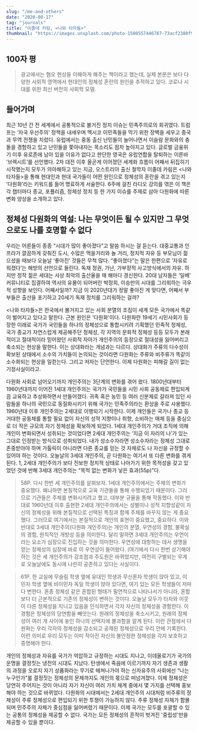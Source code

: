 ```yaml
---
slug: "/me-and-others"
date: "2020-08-17"
tag: "journals"
title: "이졸데 카림, <나와 타자들>"
thumbnail: "https://images.unsplash.com/photo-1508557446787-73acf2380f97?q=80&w=2000"
---
```


## 100자 평

> 광고에서는 혐오 현상을 이해하게 해주는 책이라고 했는데, 실제 본문은 보다 다양한 사회적 영역에서 현대인의 정체성 혼란의 원인을 추적하고 있다. 코로나 시대를 위한 최신 버전의 사회학 모델.

## 들어가며

최근 10년 간 전 세계에서 공통적으로 불거진 정치 이슈는 민족주의로의 회귀였다. 트럼프는 ‘자국 우선주의’ 정책을 내세우며 멕시코 이민족들을 막기 위한 장벽을 세우고 중국과 무역 전쟁을 치렀다. 유럽에서는 중동 출신 난민들이 늘어나면서 이슬람 문화와의 충돌을 경험하고 있고 난민들을 쫓아내자는 목소리도 점차 높아지고 있다. 글로벌 금융위기 이후 유로존에 남아 있을 이유가 없다고 판단한 영국은 유럽연합을 탈퇴하는 이른바 ‘브렉시트’를 선언했다. 2차 대전 이후 올곧게 이어졌던 세계화 흐름이 어째서 뒤집히기 시작했는지 모두가 의아해하고 있는 지금, 오스트리아 출신 철학자 이졸데 카림은 <나와 타자들>을 통해 현대인과 현대 국가들이 어떤 원인으로 정체성의 혼란을 겪고 있는지 ‘다원화’라는 키워드를 들어 명료하게 서술한다. 6주에 걸친 라디오 강의를 엮은 이 책은 각 챕터마다 종교, 포퓰리즘, 정체성 정치 등 한 가지 이슈를 주제로 삼아 다원화에 따른 변화 양상을 소개하고 있다.

## 정체성 다원화의 역설: 나는 무엇이든 될 수 있지만 그 무엇으로도 나를 호명할 수 없다

우리는 어른들이 종종 “시대가 많이 좋아졌다”고 말씀 하시는 걸 듣는다. 대중교통과 인프라가 깔끔하게 갖춰진 도시, 수많은 먹을거리와 놀 거리, 정치적 자유 등 부모님이 젊으셨을 때보다 오늘날 ‘좋아진’ 것들은 무척 많다. “좋아졌다”는 말은 한편으로 ‘자유로워졌다’는 해방의 선언으로 들린다. 독재 정권, 가난, 가부장적 사고방식에서의 자유. 하지만 정작 젊은 세대는 사상 최악의 출산율을 매 해마다 경신한다. 20대 남자들은 ‘일베’ 커뮤니티로 집결하여 역사의 유물이 되어버린 박정희, 이승만의 시대를 그리워하는 극우적 성향을 보인다. 어째서일까? 지금 이 2020년대가 정말 좋아진 게 맞다면, 어째서 부부들은 출산을 포기하고 20세기 독재 정치를 그리워하는 걸까?

<나와 타자들>은 한국에서 불거지고 있는 사회 분열의 조짐이 세계 모든 국가에서 똑같이 벌어지고 있다고 말한다. 근본 원인은 ‘다원화'이다. 다원화란 19세기 시민사회가 등장한 이래로 국가가 국민들을 하나의 정체성으로 통합시키려 기획했던 민족적 정체성, 국가 종교가 자연스럽게 제공해주던 정체성, 각 지역의 문화적 정체성 등등 모두가 본래적이고 절대적이라 믿어왔던 사회적 자아가 개인주의의 등장으로 절대성을 잃어버리고 축소되는 현상을 말한다. 이는 상대화라는 개념과는 다르다. 상대화가 주류의 다수성이 확보된 상태에서 소수의 가치들이 논의되는 것이라면 다원화는 주류와 비주류가 똑같이 소수화되는 현상을 일컫는다. 그리고 저자는 단언한다. 이제 다원화는 피해갈 길이 없는 기정사실이라고.

다원화 사회로 넘어오기까지 개인주의는 3단계의 변화를 겪어 왔다. 1800년대부터 1960년대까지 이어진 1세대 개인주의는 국가가 국민들을 시민 사회 공동체로 편입되게끔 교육하고 추상화하면서 만들어졌다. 귀족 혹은 농민 등 여러 신분제로 갈라져 있던 사람들을 하나의 국민으로 동질화시키기 위해 국가는 민족주의라는 환상을 주로 사용했다. 1960년대 이후 개인주의는 2세대로 이행되기 시작한다. 이제 개인들은 국가나 종교 등 거대한 공동체를 통할 필요 없이 자신의 성적 지향이나 취향, 소비하는 매체 등을 중심으로 더 작은 규모의 자기 정체성을 확보하게 되었다. 1세대 개인주의가 거대 조직에 의해 개인이 변화되면서 성취되는 것이었다면 2세대 개인주의는 ‘지금 이 자리의 나’가 있는 그대로 인정받는 방식으로 성취되었다. 내가 성소수자라면 성소수자라는 정체성 그대로 존중받아야 하며 가톨릭이 아니라면 다른 종교를 믿는 것 자체로도 나 자신을 규정할 수 있어야 하는 것이다. 오늘날의 3세대 개인주의, 곧 다원화는 여기서 또 다른 변화를 겪게 된다. 1, 2세대 개인주의가 보다 진보한 정치적 상태로 나아가기 위한 목적성을 갖고 있었던 것에 반해 3세대 개인주의는 “목적 없는 변화가 낳은 효과(55p)”다.

> 58P. 다시 한번 세 개인주의를 살펴보자. 1세대 개인주의에서는 주체의 변화가 중요했다. 왜냐하면 본질적으로 교육 기관들을 통해 수행되었기 때문이다. 그러므로 기관들은 주체를 변화시키려고 했고, 대부분 규율을 통해 작동했다. 이와 반대로 1960년대 이후 출현한 2세대 개인주의에서는 성별이나 성적 지향성같이 자신의 정체성을 위해 본질적으로 선택된 특징과 함께 주체를 바꾸지 않는 게 중요했다. 그러므로 여기에서는 본질적으로 개인의 표현이 중요했고, 중요하다. 이와 반대로 3세대 개인주의(다원화 개인주의)는 개인의 분열, 우연성의 경험, 불확실의 경험, 원칙적인 개방성 등을 의미한다. 달리 말하면 3세대 개인주의는 우연이라는 요소가 심장으로 진입하는 것을 의미한다. 우연성에 대항하는 데서 생명을 얻는 정체성의 심장에 바로 이 우연성이 들어왔다. (여기에서 다시 한번 상기해야 하는 것은 세 개인주의가 강조점과 주도원은 바뀌었지만, 여전히 구별되는 무게로 오늘날에도 동시에 나란히 공존하고 있다는 사실이다.

> 61P. 한 교실에 무슬림 학생 옆에 유대인 학생과 무신론자 학생이 앉아 있고, 이민자 학생 옆에 비이민자 독일 학생이 앉아 있다면, 여기 있는 모든 학생들이 저마다 변한다. 혼종 정체성 같은 혼합된 형태가 필연적으로 나타나서가 아니라, 혼합보다 더 근본적으로 기존의 정체성이 변하는 것이다. 오늘날 모두가 타자와 이웃이 다른 정체성을 지니고 있음을 인식하면서 각자 자신의 정체성을 경험한다. 이 경험은 정체성의 당연함을 빼앗는다. 원래의 정체성을 축소시키고, 원래의 정체성이 여러 개 사이에 놓인 하나의 선택지에 불과함을 알게 된다. 이런 관점에서 다원화는 우리 각자의 정체성을 감소되고 공제된 정체성으로 우리 안에 기록한다. 이런 의미로 우리 모두는 이미 작아진 자신의 불안정한 정체성을 각자 보호하고 증명해야 한다.

개인의 정체성과 자유를 국가가 억압하고 규정하는 시대도 지나고, 이데올로기가 국가의 운명을 결정짓는 냉전의 시대도 지났다. 탄생에서 죽음에 이르기까지 자기 생존과 생활의 과정을 오로지 자기 상품화라는 무기로 헤쳐나가야 하는 신자유주의 사회에선 “나는 누구인가”를 결정짓는 정체성의 문제까지도 개인의 몫으로 떠넘겨졌다. 이제 정체성은 당연히 주어지는 것이 아니라 자기 자신이 여러 가치 체계 중에서 몇 가지를 선택해 홍보해야 하는 것으로 바뀌었다. 다원화의 시대에서는 2세대 개인주의 시대처럼 비주류의 정체성이 주류 정체성으로 편입되기 위한 투쟁이 가능하지 않다. 주류 정체성 자체가 함몰되며 민주주의 자체가 중심점을 잃어버렸기 때문이다. 이제 국가는 모두를 포괄할 수 있는 공통의 정체성을 제공할 수 없다. 국가는 모든 정체성의 흔적이 벗겨진 '중립성'만을 제공할 수 있을 뿐이다.

